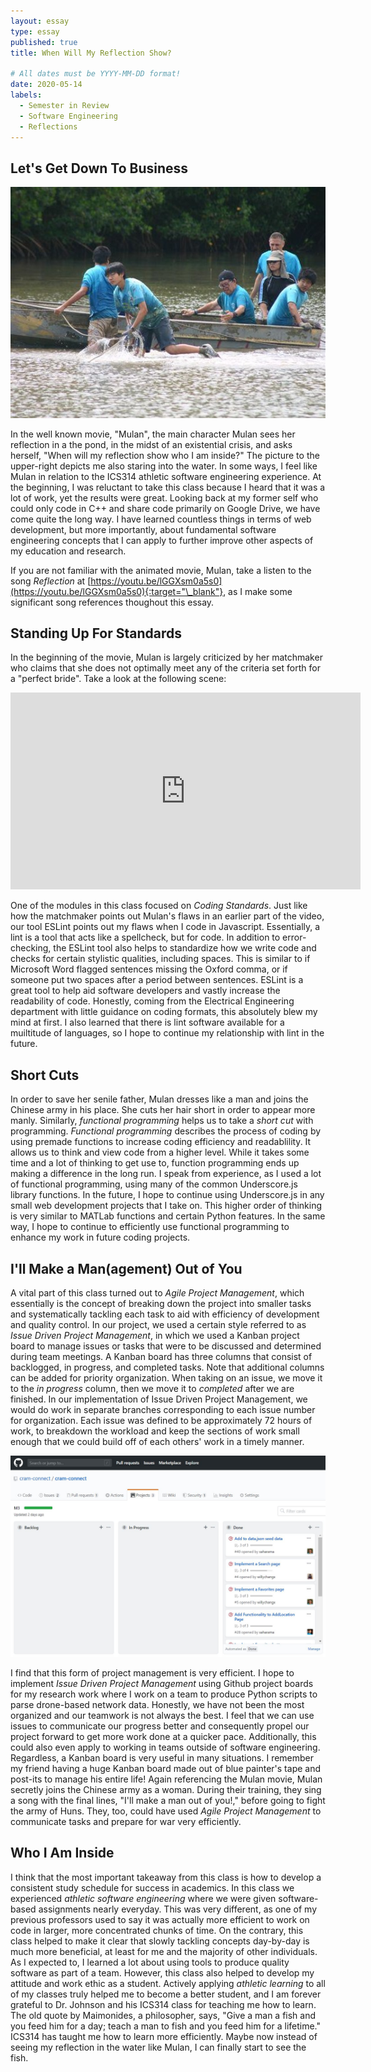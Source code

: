 ```yaml
---
layout: essay
type: essay
published: true
title: When Will My Reflection Show?

# All dates must be YYYY-MM-DD format!
date: 2020-05-14
labels:
  - Semester in Review
  - Software Engineering
  - Reflections
---
```


## Let's Get Down To Business

<img class="ui medium right floated rounded image" src="../images/reflections/reflections-fishing.jpg">

In the well known movie, "Mulan", the main character Mulan sees her reflection in a the pond, in the midst of an existential crisis, and asks herself, "When will my reflection show who I am inside?" The picture to the upper-right depicts me also staring into the water. In some ways, I feel like Mulan in relation to the ICS314 athletic software engineering experience. At the beginning, I was reluctant to take this class because I heard that it was a lot of work, yet the results were great. Looking back at my former self who could only code in C++ and share code primarily on Google Drive, we have come quite the long way. I have learned countless things in terms of web development, but more importantly, about fundamental software engineering concepts that I can apply to further improve other aspects of my education and research.

If you are not familiar with the animated movie, Mulan, take a listen to the song *Reflection* at [https://youtu.be/lGGXsm0a5s0](https://youtu.be/lGGXsm0a5s0){:target="\_blank"}, as I make some significant song references thoughout this essay.

## Standing Up For Standards
In the beginning of the movie, Mulan is largely criticized by her matchmaker who claims that she does not optimally meet any of the criteria set forth for a "perfect bride". Take a look at the following scene:

<iframe width="560" height="315" src="https://www.youtube.com/embed/bPa0TiCuvR4?start=127" frameborder="0" allow="accelerometer; autoplay; encrypted-media; gyroscope; picture-in-picture" allowfullscreen></iframe>

One of the modules in this class focused on *Coding Standards*. Just like how the matchmaker points out Mulan's flaws in an earlier part of the video, our tool ESLint points out my flaws when I code in Javascript. Essentially, a lint is a tool that acts like a spellcheck, but for code. In addition to error-checking, the ESLint tool also helps to standardize how we write code and checks for certain stylistic qualities, including spaces. This is similar to if Microsoft Word flagged sentences missing the Oxford comma, or if someone put two spaces after a period between sentences. ESLint is a great tool to help aid software developers and vastly increase the readability of code. Honestly, coming from the Electrical Engineering department with little guidance on coding formats, this absolutely blew my mind at first. I also learned that there is lint software available for a muiltitude of languages, so I hope to continue my relationship with lint in the future.

## Short Cuts
In order to save her senile father, Mulan dresses like a man and joins the Chinese army in his place. She cuts her hair short in order to appear more manly. Similarly, *functional programming* helps us to take a *short cut* with programming. *Functional programming* describes the process of coding by using premade functions to increase coding efficiency and readablility. It allows us to think and view code from a higher level. While it takes some time and a lot of thinking to get use to, function programming ends up making a difference in the long run. I speak from experience, as I used a lot of functional programming, using many of the common Underscore.js library functions. In the future, I hope to continue using Underscore.js in any small web development projects that I take on. This higher order of thinking is very similar to MATLab functions and certain Python features. In the same way, I hope to continue to efficiently use functional programming to enhance my work in future coding projects.

## I'll Make a Man(agement) Out of You
A vital part of this class turned out to *Agile Project Management*, which essentially is the concept of breaking down the project into smaller tasks and systematically tackling each task to aid with efficiency of development and quality control. In our project, we used a certain style referred to as *Issue Driven Project Management*, in which we used a Kanban project board to manage issues or tasks that were to be discussed and determined during team meetings. A Kanban board has three columns that consist of backlogged, in progress, and completed tasks. Note that additional columns can be added for priority organization. When taking on an issue, we move it to the *in progress* column, then we move it to *completed* after we are finished. In our implementation of Issue Driven Project Management, we would do work in separate branches corresponding to each issue number for organization. Each issue was defined to be approximately 72 hours of work, to breakdown the workload and keep the sections of work small enough that we could build off of each others' work in a timely manner.

<img class="ui huge centered rounded image" src="../images/reflections/reflections-kanban.jpg">

I find that this form of project management is very efficient. I hope to implement *Issue Driven Project Management* using Github project boards for my research work where I work on a team to produce Python scripts to parse drone-based network data. Honestly, we have not been the most organized and our teamwork is not always the best. I feel that we can use issues to communicate our progress better and consequently propel our project forward to get more work done at a quicker pace. Additionally, this could also even apply to working in teams outside of software engineering. Regardless, a Kanban board is very useful in many situations. I remember my friend having a huge Kanban board made out of blue painter's tape and post-its to manage his entire life! Again referencing the Mulan movie, Mulan secretly joins the Chinese army as a woman. During their training, they sing a song with the final lines, "I'll make a man out of you!," before going to fight the army of Huns. They, too, could have used *Agile Project Management* to communicate tasks and prepare for war very efficiently.

## Who I Am Inside
I think that the most important takeaway from this class is how to develop a consistent study schedule for success in academics. In this class we experienced *athletic software engineering* where we were given software-based assignments nearly everyday. This was very different, as one of my previous professors used to say it was actually more efficient to work on code in larger, more concentrated chunks of time. On the contrary, this class helped to make it clear that slowly tackling concepts day-by-day is much more beneficial, at least for me and the majority of other individuals. As I expected to, I learned a lot about using tools to produce quality software as part of a team. However, this class also helped to develop my attitude and work ethic as a student. Actively applying *athletic learning* to all of my classes truly helped me to become a better student, and I am forever grateful to Dr. Johnson and his ICS314 class for teaching me how to learn. The old quote by Maimonides, a philosopher, says, "Give a man a fish and you feed him for a day; teach a man to fish and you feed him for a lifetime." ICS314 has taught me how to learn more efficiently. Maybe now instead of seeing my reflection in the water like Mulan, I can finally start to see the fish.
